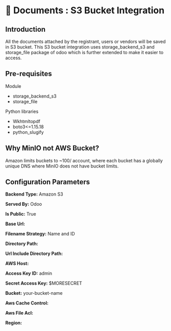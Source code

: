 # 📄 Documents : S3 Bucket Integration

## Introduction

All the documents attached by the registrant, users or vendors will be saved in S3 bucket. This S3 bucket integration uses storage\_backend\_s3 and storage\_file package of odoo which is further extended to make it easier to access.

## Pre-requisites

Module

* storage\_backend\_s3&#x20;
* storage\_file&#x20;

Python libraries

* Wkhtmltopdf
* boto3<=1.15.18
* python\_slugify

## Why MinIO not AWS Bucket?

Amazon limits buckets to \~100/ account, where each bucket has a globally unique DNS where MinIO does not have bucket limits.

## Configuration Parameters

**Backend Type:** Amazon S3

**Served By:** Odoo

**Is Public:** True

**Base Url:**&#x20;

**Filename Strategy:** Name and ID

**Directory Path:**&#x20;

**Url Include Directory Path:**&#x20;

**AWS Host:**&#x20;

**Access Key ID:** admin

**Secret Access Key:** $MORESECRET

**Bucket:** your-bucket-name

**Aws Cache Control:**

**Aws File Acl:**

**Region:**

